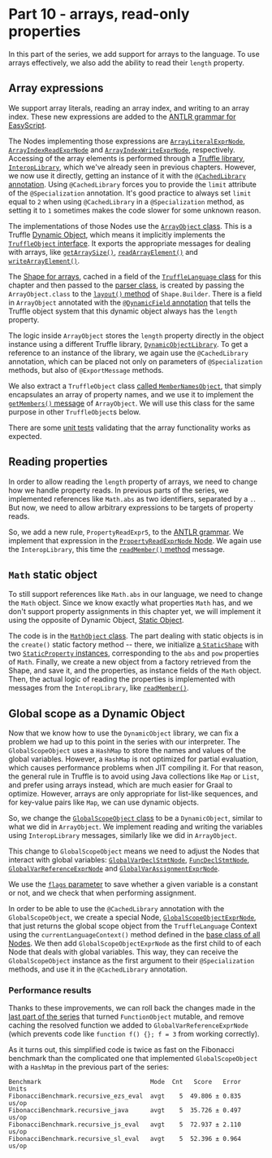 # Part 10 - arrays, read-only properties

In this part of the series,
we add support for arrays to the language.
To use arrays effectively,
we also add the ability to read their `length` property.

## Array expressions

We support array literals, reading an array index,
and writing to an array index.
These new expressions are added to the
[ANTLR grammar for EasyScript](src/main/antlr/com/endoflineblog/truffle/part_10/parsing/antlr/EasyScript.g4).

The Nodes implementing those expressions are
[`ArrayLiteralExprNode`](src/main/java/com/endoflineblog/truffle/part_10/nodes/exprs/arrays/ArrayLiteralExprNode.java),
[`ArrayIndexReadExprNode`](src/main/java/com/endoflineblog/truffle/part_10/nodes/exprs/arrays/ArrayIndexReadExprNode.java)
and [`ArrayIndexWriteExprNode`](src/main/java/com/endoflineblog/truffle/part_10/nodes/exprs/arrays/ArrayIndexWriteExprNode.java),
respectively.
Accessing of the array elements is performed through a
[Truffle library](https://www.graalvm.org/latest/graalvm-as-a-platform/language-implementation-framework/TruffleLibraries),
[`InteropLibrary`](https://www.graalvm.org/truffle/javadoc/com/oracle/truffle/api/interop/InteropLibrary.html),
which we've already seen in previous chapters.
However, we now use it directly, getting an instance of it with the
[`@CachedLibrary` annotation](https://www.graalvm.org/truffle/javadoc/com/oracle/truffle/api/library/CachedLibrary.html).
Using `@CachedLibrary` forces you to provide the `limit`
attribute of the `@Specialization` annotation.
It's good practice to always set `limit` equal to `2`
when using `@CachedLibrary` in a `@Specialization` method,
as setting it to `1` sometimes makes the code slower for some unknown reason.

The implementations of those Nodes use the
[`ArrayObject` class](src/main/java/com/endoflineblog/truffle/part_10/runtime/ArrayObject.java).
This is a Truffle [Dynamic Object](https://www.graalvm.org/latest/graalvm-as-a-platform/language-implementation-framework/DynamicObjectModel),
which means it implicitly implements the [`TruffleObject` interface](https://www.graalvm.org/truffle/javadoc/com/oracle/truffle/api/interop/TruffleObject.html).
It exports the appropriate messages for dealing with arrays, like
[`getArraySize()`](https://www.graalvm.org/truffle/javadoc/com/oracle/truffle/api/interop/InteropLibrary.html#getArraySize-java.lang.Object-),
[`readArrayElement()`](https://www.graalvm.org/truffle/javadoc/com/oracle/truffle/api/interop/InteropLibrary.html#readArrayElement-java.lang.Object-long-)
and [`writeArrayElement()`](https://www.graalvm.org/truffle/javadoc/com/oracle/truffle/api/interop/InteropLibrary.html#writeArrayElement-java.lang.Object-long-java.lang.Object-).

The [Shape for arrays](https://www.graalvm.org/latest/graalvm-as-a-platform/language-implementation-framework/DynamicObjectModel/#extended-object-layout),
cached in a field of the
[`TruffleLanguage` class](src/main/java/com/endoflineblog/truffle/part_10/EasyScriptTruffleLanguage.java)
for this chapter and then passed to the
[parser class](src/main/java/com/endoflineblog/truffle/part_10/parsing/EasyScriptTruffleParser.java),
is created by passing the `ArrayObject.class` to the
[`layout()` method](https://www.graalvm.org/truffle/javadoc/com/oracle/truffle/api/object/Shape.Builder.html#layout-java.lang.Class-)
of `Shape.Builder`.
There is a field in `ArrayObject` annotated with the
[`@DynamicField` annotation](https://www.graalvm.org/truffle/javadoc/com/oracle/truffle/api/object/DynamicObject.DynamicField.html)
that tells the Truffle object system that this dynamic object always has the `length` property.

The logic inside `ArrayObject` stores the `length` property directly in the object instance using a different Truffle library,
[`DynamicObjectLibrary`](https://www.graalvm.org/truffle/javadoc/com/oracle/truffle/api/object/DynamicObjectLibrary.html).
To get a reference to an instance of the library,
we again use the `@CachedLibrary` annotation,
which can be placed not only on parameters of `@Specialization` methods,
but also of `@ExportMessage` methods.

We also extract a `TruffleObject` class
[called `MemberNamesObject`](src/main/java/com/endoflineblog/truffle/part_10/runtime/MemberNamesObject.java),
that simply encapsulates an array of property names,
and we use it to implement the
[`getMembers()` message](https://www.graalvm.org/truffle/javadoc/com/oracle/truffle/api/interop/InteropLibrary.html#getMembers-java.lang.Object-boolean-)
of `ArrayObject`.
We will use this class for the same purpose in other `TruffleObject`s below.

There are some
[unit tests](src/test/java/com/endoflineblog/truffle/part_10/ArraysTest.java)
validating that the array functionality works as expected.

## Reading properties

In order to allow reading the `length` property of arrays,
we need to change how we handle property reads.
In previous parts of the series, we implemented references like `Math.abs`
as two identifiers, separated by a `.`.
But now, we need to allow arbitrary expressions to be targets of property reads.

So, we add a new rule, `PropertyReadExpr5`, to the
[ANTLR grammar](src/main/antlr/com/endoflineblog/truffle/part_10/parsing/antlr/EasyScript.g4).
We implement that expression in the
[`PropertyReadExprNode` Node](src/main/java/com/endoflineblog/truffle/part_10/nodes/exprs/properties/PropertyReadExprNode.java).
We again use the `InteropLibrary`,
this time the
[`readMember()` method](https://www.graalvm.org/truffle/javadoc/com/oracle/truffle/api/interop/InteropLibrary.html#readMember-java.lang.Object-java.lang.String-)
message.

## `Math` static object

To still support references like `Math.abs` in our language,
we need to change the `Math` object.
Since we know exactly what properties `Math` has,
and we don't support property assignments in this chapter yet,
we will implement it using the opposite of Dynamic Object,
[Static Object](https://www.graalvm.org/latest/graalvm-as-a-platform/language-implementation-framework/StaticObjectModel).

The code is in the
[`MathObject` class](src/main/java/com/endoflineblog/truffle/part_10/runtime/MathObject.java).
The part dealing with static objects is in the
`create()` static factory method --
there, we initialize
[a `StaticShape`](https://www.graalvm.org/truffle/javadoc/com/oracle/truffle/api/staticobject/StaticShape.html)
with two
[`StaticProperty` instances](https://www.graalvm.org/truffle/javadoc/com/oracle/truffle/api/staticobject/StaticProperty.html),
corresponding to the `abs` and `pow` properties of `Math`.
Finally, we create a new object from a factory retrieved from the Shape,
and save it, and the properties,
as instance fields of the `Math` object.
Then, the actual logic of reading the properties is implemented with messages from the `InteropLibrary`,
like [`readMember()`](https://www.graalvm.org/truffle/javadoc/com/oracle/truffle/api/interop/InteropLibrary.html#readMember-java.lang.Object-java.lang.String-).

## Global scope as a Dynamic Object

Now that we know how to use the `DynamicObject` library,
we can fix a problem we had up to this point in the series with our interpreter.
The `GlobalScopeObject` uses a `HashMap`
to store the names and values of the global variables.
However, a `HashMap` is not optimized for partial evaluation,
which causes performance problems when JIT compiling it.
For that reason, the general rule in Truffle is to avoid using Java collections like `Map` or `List`,
and prefer using arrays instead,
which are much easier for Graal to optimize.
However, arrays are only appropriate for list-like sequences,
and for key-value pairs like `Map`,
we can use dynamic objects.

So, we change the
[`GlobalScopeObject` class](src/main/java/com/endoflineblog/truffle/part_10/runtime/GlobalScopeObject.java)
to be a `DynamicObject`, similar to what we did in `ArrayObject`.
We implement reading and writing the variables using `InteropLibrary` messages,
similarly like we did in `ArrayObject`.

This change to `GlobalScopeObject` means we need to adjust the Nodes that interact with global variables:
[`GlobalVarDeclStmtNode`](src/main/java/com/endoflineblog/truffle/part_10/nodes/stmts/variables/GlobalVarDeclStmtNode.java),
[`FuncDeclStmtNode`](src/main/java/com/endoflineblog/truffle/part_10/nodes/stmts/variables/FuncDeclStmtNode.java),
[`GlobalVarReferenceExprNode`](src/main/java/com/endoflineblog/truffle/part_10/nodes/exprs/variables/GlobalVarReferenceExprNode.java)
and [`GlobalVarAssignmentExprNode`](src/main/java/com/endoflineblog/truffle/part_10/nodes/exprs/variables/GlobalVarAssignmentExprNode.java).

We use the
[`flags` parameter](https://www.graalvm.org/truffle/javadoc/com/oracle/truffle/api/object/DynamicObjectLibrary.html#putConstant-com.oracle.truffle.api.object.DynamicObject-java.lang.Object-java.lang.Object-int-)
to save whether a given variable is a constant or not,
and we check that when performing assignment.

In order to be able to use the `@CachedLibrary` annotation with the `GlobalScopeObject`,
we create a special Node,
[`GlobalScopeObjectExprNode`](src/main/java/com/endoflineblog/truffle/part_10/nodes/exprs/GlobalScopeObjectExprNode.java),
that just returns the global scope object from the `TruffleLanguage` Context
using the `currentLanguageContext()` method defined in the
[base class of all Nodes](src/main/java/com/endoflineblog/truffle/part_10/nodes/EasyScriptNode.java).
We then add `GlobalScopeObjectExprNode` as the first child to of each Node that deals with global variables.
This way, they can receive the `GlobalScopeObject` instance as the first argument to their `@Specialization` methods,
and use it in the `@CachedLibrary` annotation.

### Performance results

Thanks to these improvements,
we can roll back the changes made in the
[last part of the series](../part-09) that turned `FunctionObject` mutable,
and remove caching the resolved function we added to `GlobalVarReferenceExprNode`
(which prevents code like `function f() {}; f = 3` from working correctly).

As it turns out, this simplified code is twice as fast on the Fibonacci benchmark than the complicated one that implemented
`GlobalScopeObject` with a `HashMap` in the previous part of the series:

```
Benchmark                              Mode  Cnt   Score   Error  Units
FibonacciBenchmark.recursive_ezs_eval  avgt    5  49.806 ± 0.835  us/op
FibonacciBenchmark.recursive_java      avgt    5  35.726 ± 0.497  us/op
FibonacciBenchmark.recursive_js_eval   avgt    5  72.937 ± 2.110  us/op
FibonacciBenchmark.recursive_sl_eval   avgt    5  52.396 ± 0.964  us/op
```
